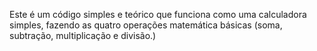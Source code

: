 Este é um código simples e teórico que funciona como uma calculadora simples, fazendo as quatro operações matemática básicas (soma, subtração, multiplicação e divisão.)
